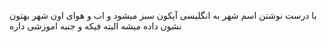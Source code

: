 با درست نوشتن اسم شهر به انگلیسی آیکون سبز میشود و اب و هوای اون شهر بهتون نشون داده میشه البته فیکه و جنبه اموزشی داره
